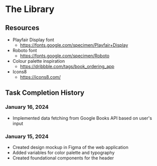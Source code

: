 # The Library

## Resources

- Playfair Display font
  - https://fonts.google.com/specimen/Playfair+Display
- Roboto font
  - https://fonts.google.com/specimen/Roboto
- Colour palette inspiration
  - https://dribbble.com/tags/book_ordering_app
- Icons8
  - https://icons8.com/

## Task Completion History

### January 16, 2024

- Implemented data fetching from Google Books API based on user's input

### January 15, 2024

- Created design mockup in Figma of the web application
- Added variables for color palette and typography
- Created foundational components for the header
